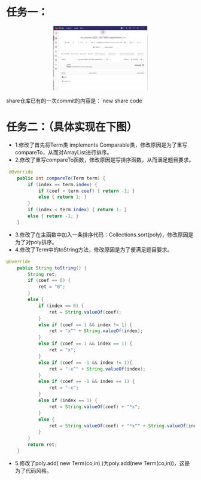 # 任务一：

<p align="center"><img src="./1.png" style="width: 50%;"/></p>
share仓库已有的一次commit的内容是：`new share code`

# 任务二：（具体实现在下图）
- 1.修改了首先将Term类 implements Comparable类，修改原因是为了重写compareTo，从而对ArrayList进行排序。
- 2.修改了重写compareTo函数，修改原因是写排序函数，从而满足题目要求。
```java
 @Override
    public int compareTo(Term term) {
        if (index == term.index) {
            if (coef < term.coef) { return -1; }
            else { return 1; }
        }
        if (index < term.index) { return 1; }
        else { return -1; }
    }
```
- 3.修改了在主函数中加入一条排序代码：Collections.sort(poly)，修改原因是为了对poly排序。
- 4.修改了Term中的toString方法，修改原因是为了便满足题目要求。
```java
@Override
    public String toString() {
        String ret;
        if (coef == 0) {
            ret = "0";
        }
        else {
            if (index == 0) {
                ret = String.valueOf(coef);
            }
            else if (coef == 1 && index != 1) {
                ret = "x^" + String.valueOf(index);
            }
            else if (coef == 1 && index == 1) {
                ret = "x";
            }
            else if (coef == -1 && index != 1){
                ret = "-x^" + String.valueOf(index);
            }
            else if (coef == -1 && index == 1) {
                ret = "-x";
            }
            else if (index == 1) {
                ret = String.valueOf(coef) + "*x";
            }
            else {
                ret = String.valueOf(coef) + "*x^" + String.valueOf(index);
            }
        }
        return ret;
    }
```
- 5.修改了poly.add( new Term(co,in) )为poly.add(new Term(co,in))，这是为了代码风格。